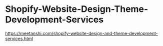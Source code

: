 # Shopify-Website-Design-Theme-Development-Services
https://meetanshi.com/shopify-website-design-and-theme-development-services.html
